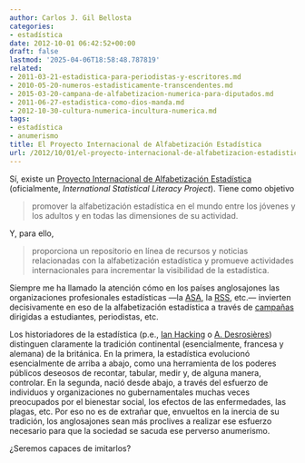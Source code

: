 ```yaml
---
author: Carlos J. Gil Bellosta
categories:
- estadística
date: 2012-10-01 06:42:52+00:00
draft: false
lastmod: '2025-04-06T18:58:48.787819'
related:
- 2011-03-21-estadistica-para-periodistas-y-escritores.md
- 2010-05-20-numeros-estadisticamente-transcendentes.md
- 2015-03-20-campana-de-alfabetizacion-numerica-para-diputados.md
- 2011-06-27-estadistica-como-dios-manda.md
- 2012-10-30-cultura-numerica-incultura-numerica.md
tags:
- estadística
- anumerismo
title: El Proyecto Internacional de Alfabetización Estadística
url: /2012/10/01/el-proyecto-internacional-de-alfabetizacion-estadistica/
---
```


Sí, existe un [Proyecto Internacional de Alfabetización Estadística](http://www.stat.auckland.ac.nz/~iase/islp/home) (oficialmente, _International Statistical Literacy Project_). Tiene como objetivo

>promover la alfabetización estadística en el mundo entre los jóvenes y los adultos y en todas las dimensiones de su actividad.

Y, para ello,

>proporciona un repositorio en línea de recursos y noticias relacionadas con la alfabetización estadística y promueve actividades internacionales para incrementar la visibilidad de la estadística.

Siempre me ha llamado la atención cómo en los países anglosajones las organizaciones profesionales estadísticas —la [ASA](http://www.amstat.org/), la [RSS](http://www.rss.org.uk/), etc.— invierten decisivamente en eso de la alfabetización estadística a través de [campañas](http://www.getstats.org.uk/) dirigidas a estudiantes, periodistas, etc.

Los historiadores de la estadística (p.e., [Ian Hacking](http://en.wikipedia.org/wiki/Ian_Hacking) o [A. Desrosières](http://fr.wikipedia.org/wiki/Alain_Desrosi%C3%A8res)) distinguen claramente la tradición continental (esencialmente, francesa y alemana) de la británica. En la primera, la estadística evolucionó esencialmente de arriba a abajo, como una herramienta de los poderes públicos deseosos de recontar, tabular, medir y, de alguna manera, controlar. En la segunda, nació desde abajo, a través del esfuerzo de individuos y organizaciones no gubernamentales muchas veces preocupados por el bienestar social, los efectos de las enfermedades, las plagas, etc. Por eso no es de extrañar que, envueltos en la inercia de su tradición, los anglosajones sean más proclives a realizar ese esfuerzo necesario para que la sociedad se sacuda ese perverso anumerismo.

¿Seremos capaces de imitarlos?
